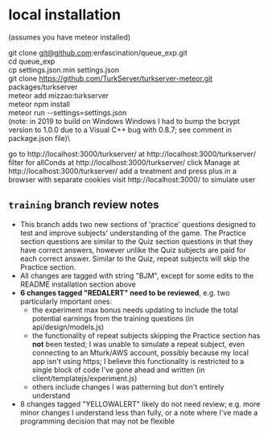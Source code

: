 
# local installation

(assumes you have meteor installed)

git clone git@github.com:enfascination/queue_exp.git\
cd queue_exp\
cp settings.json.min settings.json\
git clone https://github.com/TurkServer/turkserver-meteor.git packages/turkserver\
meteor add mizzao:turkserver\
meteor npm install\
meteor run --settings=settings.json\
(note: in 2019 to build on Windows Windows I had to bump the bcrypt version to 1.0.0 due to a Visual C++ bug with 0.8.7; see comment in package.json file)\

go to http://localhost:3000/turkserver/
at http://localhost:3000/turkserver/ filter for allConds
at http://localhost:3000/turkserver/ click Manage
at http://localhost:3000/turkserver/ add a treatment and press plus
in a browser with separate cookies visit http://localhost:3000/ to simulate user

## `training` branch review notes
- This branch adds two new sections of 'practice' questions designed to test and improve subjects' understanding of the game. The Practice section questions are similar to the Quiz section questions in that they have correct answers, however unlike the Quiz subjects are paid for each correct answer.  Similar to the Quiz, repeat subjects will skip the Practice section.
- All changes are tagged with string "BJM", except for some edits to the README installation section above
- **6 changes tagged "REDALERT" need to be reviewed**, e.g. two particularly important ones:
	- the experiment max bonus needs updating to include the total potential earnings from the training questions (in api/design/models.js)
	- the functionality of repeat subjects skipping the Practice section has **not** been tested; I was unable to simulate a repeat subject, even connecting to an Mturk/AWS account, possibly because my local app isn't using https; I believe this functionality is  restricted to a single block of code I've gone ahead and written (in client/templatejs/experiment.js)
	- others include changes I was patterning but don't entirely understand
- 8 changes tagged "YELLOWALERT" likely do not need review; e.g. more minor changes I understand less than fully, or a note where I've made a programming decision that may not be flexible


